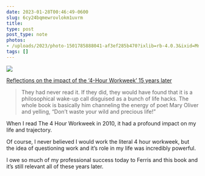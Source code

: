 ```yaml
---
date: 2023-01-28T00:46:49-0600
slug: 6cy24bqmewrovlokm1uvrm
title: 
type: post
post_type: note
photos:
- /uploads/2023/photo-1501785888041-af3ef285b470?ixlib=rb-4.0.3&ixid=MnwxMjA3fDB8MHxwaG90by1wYWdlfHx8fGVufDB8fHx8&auto=format&fit=crop&w=1170&q=80
tags: []
---
```

![](/uploads/2023/photo-1501785888041-af3ef285b470?ixlib=rb-4.0.3&ixid=MnwxMjA3fDB8MHxwaG90by1wYWdlfHx8fGVufDB8fHx8&auto=format&fit=crop&w=1170&q=80)


[Reflections on the
impact of the ‘4-Hour
Workweek’ 15 years later](https://every.to/p/the-great-contemplation)



> 
> They had never read it. If they did, they would have found that it is a philosophical wake-up call disguised as a bunch of life hacks. The whole book is basically him channeling the energy of poet Mary Oliver and yelling, “Don’t waste your wild and precious life!”
> 
> 
> 


When I read The 4 Hour Workweek in 2010, it had a profound impact on my life and trajectory.


Of course, I never believed I would work the literal 4 hour workweek, but the idea of questioning work and it’s role in my life was incredibly powerful.


I owe so much of my professional success today to Ferris and this book and it’s still relevant all of these years later.



